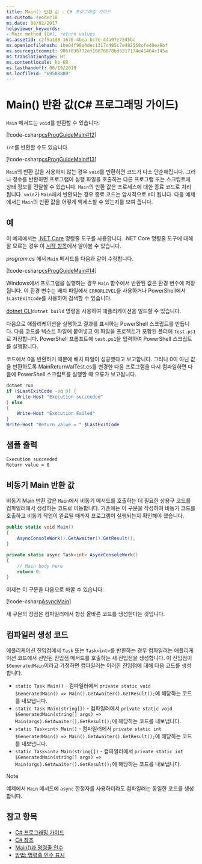 ```yaml
---
title: Main() 반환 값 - C# 프로그래밍 가이드
ms.custom: seodec18
ms.date: 08/02/2017
helpviewer_keywords:
- Main method [C#], return values
ms.assetid: c2f5a1d8-1676-4bea-bc7e-44a97e72d5bc
ms.openlocfilehash: 1be04f98a4dec1317c485c7e482568cfe48ea9bf
ms.sourcegitcommit: 986f836f72ef10876878bd6217174e41464c145a
ms.translationtype: HT
ms.contentlocale: ko-KR
ms.lasthandoff: 08/19/2019
ms.locfileid: "69588889"
---
```

# <a name="main-return-values-c-programming-guide"></a>Main() 반환 값(C# 프로그래밍 가이드)

`Main` 메서드는 `void`를 반환할 수 있습니다.

 [!code-csharp[csProgGuideMain#12](~/samples/snippets/csharp/VS_Snippets_VBCSharp/csProgGuideMain/CS/Class3.cs#12)]

`int`를 반환할 수도 있습니다.

 [!code-csharp[csProgGuideMain#13](~/samples/snippets/csharp/VS_Snippets_VBCSharp/csProgGuideMain/CS/Class3.cs#13)]

`Main`의 반환 값을 사용하지 않는 경우 `void`를 반환하면 코드가 다소 단순해집니다. 그러나 정수를 반환하면 프로그램이 실행 파일을 호출하는 다른 프로그램 또는 스크립트에 상태 정보를 전달할 수 있습니다. `Main`의 반환 값은 프로세스에 대한 종료 코드로 처리됩니다. `void`가 `Main`에서 반환되는 경우 종료 코드는 암시적으로 `0`이 됩니다. 다음 예제에서는 `Main`의 반환 값을 어떻게 액세스할 수 있는지를 보여 줍니다.

## <a name="example"></a>예

이 예제에서는 [.NET Core](../../../core/index.md) 명령줄 도구를 사용합니다. .NET Core 명령줄 도구에 대해 잘 모르는 경우 이 [시작 항목](../../../core/tutorials/using-with-xplat-cli.md)에서 알아볼 수 있습니다.

*program.cs* 에서 `Main` 메서드를 다음과 같이 수정합니다.

 [!code-csharp[csProgGuideMain#14](~/samples/snippets/csharp/VS_Snippets_VBCSharp/csProgGuideMain/CS/Class3.cs#14)]

Windows에서 프로그램을 실행하는 경우 `Main` 함수에서 반환된 값은 환경 변수에 저장됩니다. 이 환경 변수는 배치 파일에서 `ERRORLEVEL`을 사용하거나 PowerShell에서 `$LastExitCode`를 사용하여 검색할 수 있습니다.

[dotnet CLI](../../../core/tools/dotnet.md)`dotnet build` 명령을 사용하여 애플리케이션을 빌드할 수 있습니다.

다음으로 애플리케이션을 실행하고 결과를 표시하는 PowerShell 스크립트를 만듭니다. 다음 코드를 텍스트 파일에 붙여넣고 이 파일을 프로젝트가 포함된 폴더에 `test.ps1`로 저장합니다. PowerShell 프롬프트에 `test.ps1`을 입력하여 PowerShell 스크립트를 실행합니다.

코드에서 0을 반환하기 때문에 배치 파일이 성공했다고 보고합니다. 그러나 0이 아닌 값을 반환하도록 MainReturnValTest.cs를 변경한 다음 프로그램을 다시 컴파일하면 다음에 PowerShell 스크립트를 실행할 때 오류가 보고됩니다.

```powershell
dotnet run
if ($LastExitCode -eq 0) {
    Write-Host "Execution succeeded"
} else
{
    Write-Host "Execution Failed"
}
Write-Host "Return value = " $LastExitCode
```

## <a name="sample-output"></a>샘플 출력

```txt
Execution succeeded
Return value = 0
```

## <a name="async-main-return-values"></a>비동기 Main 반환 값

비동기 Main 반환 값은 `Main`에서 비동기 메서드를 호출하는 데 필요한 상용구 코드를 컴파일러에서 생성하는 코드로 이동합니다. 기존에는 이 구문을 작성하여 비동기 코드를 호출하고 비동기 작업이 완료될 때까지 프로그램이 실행되는지 확인해야 했습니다.

```csharp
public static void Main()
{
    AsyncConsoleWork().GetAwaiter().GetResult();
}

private static async Task<int> AsyncConsoleWork()
{
    // Main body here
    return 0;
}
```

이제는 이 구문을 다음으로 바꿀 수 있습니다.

[!code-csharp[AsyncMain](../../../../samples/snippets/csharp/main-arguments/program.cs#AsyncMain)]

새 구문의 장점은 컴파일러에서 항상 올바른 코드를 생성한다는 것입니다.

## <a name="compiler-generated-code"></a>컴파일러 생성 코드

애플리케이션 진입점에서 `Task` 또는 `Task<int>`를 반환하는 경우 컴파일러는 애플리케이션 코드에서 선언된 진입점 메서드를 호출하는 새 진입점을 생성합니다. 이 진입점이 `$GeneratedMain`이라고 가정하면 컴파일러는 이러한 진입점에 대해 다음 코드를 생성합니다.

- `static Task Main()` - 컴파일러에서 `private static void $GeneratedMain() => Main().GetAwaiter().GetResult();`에 해당하는 코드를 내보냅니다.
- `static Task Main(string[])` - 컴파일러에서 `private static void $GeneratedMain(string[] args) => Main(args).GetAwaiter().GetResult();`에 해당하는 코드를 내보냅니다.
- `static Task<int> Main()` - 컴파일러에서 `private static int $GeneratedMain() => Main().GetAwaiter().GetResult();`에 해당하는 코드를 내보냅니다.
- `static Task<int> Main(string[])` - 컴파일러에서 `private static int $GeneratedMain(string[] args) => Main(args).GetAwaiter().GetResult();`에 해당하는 코드를 내보냅니다.

> [!NOTE]
>예제에서 `Main` 메서드에 `async` 한정자를 사용하더라도 컴파일러는 동일한 코드를 생성합니다.

## <a name="see-also"></a>참고 항목

- [C# 프로그래밍 가이드](../index.md)
- [C# 참조](../index.md)
- [Main()과 명령줄 인수](index.md)
- [방법: 명령줄 인수 표시](./how-to-display-command-line-arguments.md)
